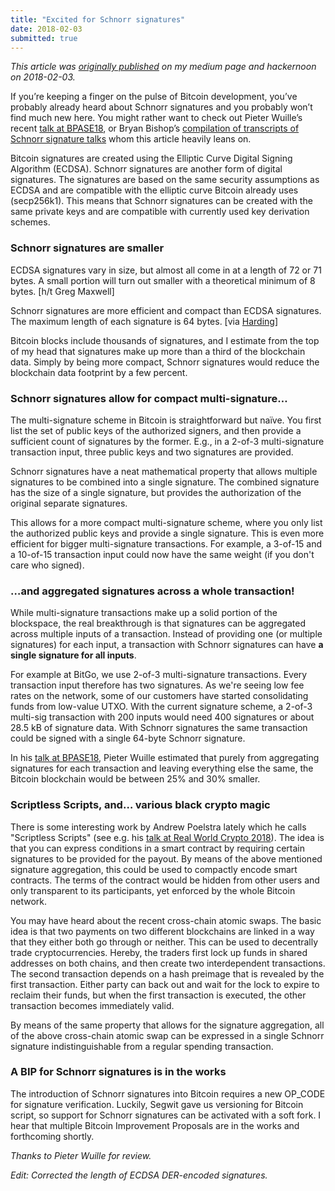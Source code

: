 ```yaml
---
title: "Excited for Schnorr signatures"
date: 2018-02-03
submitted: true
---
```

*This article was [originally published](https://medium.com/hackernoon/excited-for-schnorr-signatures-a00ee467fc5f) on my medium page and hackernoon on 2018-02-03.*

If you’re keeping a finger on the pulse of Bitcoin development, you’ve probably already heard about Schnorr signatures and you probably won’t find much new here. You might rather want to check out Pieter Wuille’s recent [talk at BPASE18](https://www.youtube.com/watch?v=oTsjMz3DaLs), or Bryan Bishop’s [compilation of transcripts of Schnorr signature talks](http://diyhpl.us/~bryan/papers2/bitcoin/bitcoin-tech-dev-talks-schnorr-signatures.2018-02-01.pdf) whom this article heavily leans on.

Bitcoin signatures are created using the Elliptic Curve Digital Signing Algorithm (ECDSA). Schnorr signatures are another form of digital signatures. The signatures are based on the same security assumptions as ECDSA and are compatible with the elliptic curve Bitcoin already uses (secp256k1). This means that Schnorr signatures can be created with the same private keys and are compatible with currently used key derivation schemes.

### Schnorr signatures are smaller

ECDSA signatures vary in size, but almost all come in at a length of 72 or 71 bytes. A small portion will turn out smaller with a theoretical minimum of 8 bytes. [h/t Greg Maxwell]

Schnorr signatures are more efficient and compact than ECDSA signatures. The maximum length of each signature is 64 bytes. [via [Harding](https://bitcoin.stackexchange.com/q/34288/5406)]

Bitcoin blocks include thousands of signatures, and I estimate from the top of my head that signatures make up more than a third of the blockchain data. Simply by being more compact, Schnorr signatures would reduce the blockchain data footprint by a few percent.

### Schnorr signatures allow for compact multi-signature…

The multi-signature scheme in Bitcoin is straightforward but naïve. You first list the set of public keys of the authorized signers, and then provide a sufficient count of signatures by the former. E.g., in a 2-of-3 multi-signature transaction input, three public keys and two signatures are provided.

Schnorr signatures have a neat mathematical property that allows multiple signatures to be combined into a single signature. The combined signature has the size of a single signature, but provides the authorization of the original separate signatures.

This allows for a more compact multi-signature scheme, where you only list the authorized public keys and provide a single signature. This is even more efficient for bigger multi-signature transactions. For example, a 3-of-15 and a 10-of-15 transaction input could now have the same weight (if you don't care who signed).

### …and aggregated signatures across a whole transaction!

While multi-signature transactions make up a solid portion of the blockspace, the real breakthrough is that signatures can be aggregated across multiple inputs of a transaction. Instead of providing one (or multiple signatures) for each input, a transaction with Schnorr signatures can have **a single signature for all inputs**.

For example at BitGo, we use 2-of-3 multi-signature transactions. Every transaction input therefore has two signatures. As we're seeing low fee rates on the network, some of our customers have started consolidating funds from low-value UTXO. With the current signature scheme, a 2-of-3 multi-sig transaction with 200 inputs would need 400 signatures or about 28.5 kB of signature data. With Schnorr signatures the same transaction could be signed with a single 64-byte Schnorr signature.

In his [talk at BPASE18](https://www.youtube.com/watch?v=oTsjMz3DaLs), Pieter Wuille estimated that purely from aggregating signatures for each transaction and leaving everything else the same, the Bitcoin blockchain would be between 25% and 30% smaller.

### Scriptless Scripts, and… various black crypto magic

There is some interesting work by Andrew Poelstra lately which he calls "Scriptless Scripts" (see e.g. his [talk at Real World Crypto 2018](https://www.youtube.com/watch?v=ovCBT1gyk9c)). The idea is that you can express conditions in a smart contract by requiring certain signatures to be provided for the payout. By means of the above mentioned signature aggregation, this could be used to compactly encode smart contracts. The terms of the contract would be hidden from other users and only transparent to its participants, yet enforced by the whole Bitcoin network.

You may have heard about the recent cross-chain atomic swaps. The basic idea is that two payments on two different blockchains are linked in a way that they either both go through or neither. This can be used to decentrally trade cryptocurrencies.
Hereby, the traders first lock up funds in shared addresses on both chains, and then create two interdependent transactions. The second transaction depends on a hash preimage that is revealed by the first transaction. Either party can back out and wait for the lock to expire to reclaim their funds, but when the first transaction is executed, the other transaction becomes immediately valid.

By means of the same property that allows for the signature aggregation, all of the above cross-chain atomic swap can be expressed in a single Schnorr signature indistinguishable from a regular spending transaction.

### A BIP for Schnorr signatures is in the works

The introduction of Schnorr signatures into Bitcoin requires a new OP_CODE for signature verification. Luckily, Segwit gave us versioning for Bitcoin script, so support for Schnorr signatures can be activated with a soft fork. I hear that multiple Bitcoin Improvement Proposals are in the works and forthcoming shortly.

*Thanks to Pieter Wuille for review.*  

*Edit: Corrected the length of ECDSA DER-encoded signatures.*  
